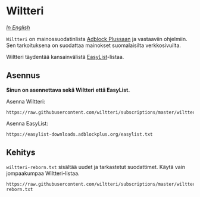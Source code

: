 Wiltteri
========

*[In English](README-en.md)*

`Wiltteri` on mainossuodatinlista [Adblock Plussaan](https://adblockplus.org/) ja vastaaviin ohjelmiin. Sen tarkoituksena on suodattaa mainokset suomalaisilta verkkosivuilta.

Wiltteri täydentää kansainvälistä [EasyList](https://easylist.adblockplus.org/)-listaa.

Asennus
-------

**Sinun on asennettava sekä Wiltteri että EasyList.**

Asenna Wiltteri:

	https://raw.githubusercontent.com/wiltteri/subscriptions/master/wiltteri.txt

Asenna EasyList:

	https://easylist-downloads.adblockplus.org/easylist.txt

Kehitys
-------

`wiltteri-reborn.txt` sisältää uudet ja tarkastetut suodattimet. Käytä vain jompaakumpaa Wiltteri-listaa.

	https://raw.githubusercontent.com/wiltteri/subscriptions/master/wiltteri-reborn.txt
